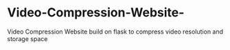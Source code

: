 # Video-Compression-Website-
Video Compression Website build on flask to compress video resolution and storage space
